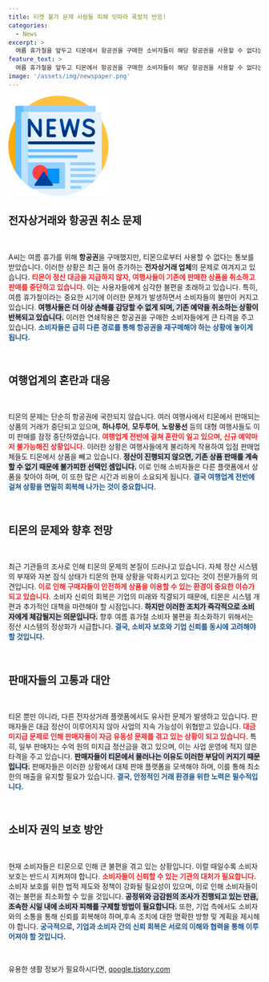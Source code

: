 ```yaml
---
title: 티켓 불가 문제 사람들 피해 잇따라 폭발적 반응!
categories:
  - News
excerpt: >
  여름 휴가철을 앞두고 티몬에서 항공권을 구매한 소비자들이 해당 항공권을 사용할 수 없다는 통보를 받으며 혼란에 빠졌습니다. 티몬의 정산 지연으로 이용자들은 급히 비싼 대체 항공권을 구입해야 했고, 여러 여행사들도 상품 판매를 중단했습니다.
feature_text: >
  여름 휴가철을 앞두고 티몬에서 항공권을 구매한 소비자들이 해당 항공권을 사용할 수 없다는 통보를 받으며 혼란에 빠졌습니다. 티몬의 정산 지연으로 이용자들은 급히 비싼 대체 항공권을 구입해야 했고, 여러 여행사들도 상품 판매를 중단했습니다.
image: '/assets/img/newspaper.png'
---
```


<p><img src="/assets/img/newspaper.png" alt="kimp 속보" /></p>

<h2 data-ke-size="size26">전자상거래와 항공권 취소 문제</h2>

<p data-ke-size="size16">&nbsp;</p>

<p>A씨는 여름 휴가를 위해 <b>항공권</b>을 구매했지만, 티몬으로부터 사용할 수 없다는 통보를 받았습니다. 이러한 상황은 최근 들어 증가하는 <b>전자상거래 업체</b>의 문제로 여겨지고 있습니다. <b><span style="color: #ee2323;">티몬이 정산 대금을 지급하지 않자, 여행사들이 기존에 판매한 상품을 취소하고 판매를 중단하고 있습니다.</span></b> 이는 사용자들에게 심각한 불편을 초래하고 있습니다. 특히, 여름 휴가철이라는 중요한 시기에 이러한 문제가 발생하면서 소비자들의 불만이 커지고 있습니다. <b><span style="background-color: #21538527;">여행사들은 더 이상 손해를 감당할 수 없게 되며, 기존 예약을 취소하는 상황이 반복되고 있습니다.</span></b> 이러한 연쇄작용은 항공권을 구매한 소비자들에게 큰 타격을 주고 있습니다. <b><span style="color: #1a5490;">소비자들은 급히 다른 경로를 통해 항공권을 재구매해야 하는 상황에 놓이게 됩니다.</span></b></p>

<p data-ke-size="size16">&nbsp;</p>

<h2 data-ke-size="size26">여행업계의 혼란과 대응</h2>

<p data-ke-size="size16">&nbsp;</p>

<p>티몬의 문제는 단순히 항공권에 국한되지 않습니다. 여러 여행사에서 티몬에서 판매되는 상품의 거래가 중단되고 있으며, <b>하나투어</b>, <b>모두투어</b>, <b>노랑풍선</b> 등의 대형 여행사들도 이미 판매를 잠정 중단하였습니다. <b><span style="color: #ee2323;">여행업계 전반에 걸쳐 혼란이 일고 있으며, 신규 예약마저 불가능해진 상황입니다.</span></b> 이러한 상황은 여행사들에게 불리하게 작용하여 입점 판매업체들도 티몬에서 상품을 빼고 있습니다. <b><span style="background-color: #21538527;">정산이 진행되지 않으면, 기존 상품 판매를 계속할 수 없기 때문에 불가피한 선택인 셈입니다.</span></b> 이로 인해 소비자들은 다른 플랫폼에서 상품을 찾아야 하며, 이 또한 많은 시간과 비용이 소요되게 됩니다. <b><span style="color: #1a5490;">결국 여행업계 전반에 걸쳐 상황을 면밀히 회복해 나가는 것이 중요합니다.</span></b></p>

<p data-ke-size="size16">&nbsp;</p>

<h2 data-ke-size="size26">티몬의 문제와 향후 전망</h2>

<p data-ke-size="size16">&nbsp;</p>

<p>최근 기관들의 조사로 인해 티몬의 문제의 본질이 드러나고 있습니다. 자체 정산 시스템의 부재와 자본 잠식 상태가 티몬의 현재 상황을 악화시키고 있다는 것이 전문가들의 의견입니다. <b><span style="color: #ee2323;">이로 인해 구매자들이 안전하게 상품을 이용할 수 있는 환경이 중요한 이슈가 되고 있습니다.</span></b> 소비자 신뢰의 회복은 기업의 미래와 직결되기 때문에, 티몬은 시스템 개편과 추가적인 대책을 마련해야 할 시점입니다. <b><span style="background-color: #21538527;">하지만 이러한 조치가 즉각적으로 소비자에게 체감될지는 의문입니다.</span></b> 향후 여름 휴가철 소비자 불편을 최소화하기 위해서는 정산 시스템의 정상화가 시급합니다. <b><span style="color: #1a5490;">결국, 소비자 보호와 기업 신뢰를 동시에 고려해야 할 것입니다.</span></b></p>

<p data-ke-size="size16">&nbsp;</p>

<h2 data-ke-size="size26">판매자들의 고통과 대안</h2>

<p data-ke-size="size16">&nbsp;</p>

<p>티몬 뿐만 아니라, 다른 전자상거래 플랫폼에서도 유사한 문제가 발생하고 있습니다. 판매자들은 대금 정산이 이루어지지 않아 사업의 지속 가능성이 위협받고 있습니다. <b><span style="color: #ee2323;">대금 미지급 문제로 인해 판매자들이 자금 유동성 문제를 겪고 있는 상황이 되고 있습니다.</span></b> 특히, 일부 판매자는 수억 원의 미지급 정산금을 겪고 있으며, 이는 사업 운영에 적지 않은 타격을 주고 있습니다. <b><span style="background-color: #21538527;">판매자들이 티몬에서 물러나는 이유도 이러한 부담이 커지기 때문입니다.</span></b> 판매자들은 이러한 상황에서 대체 판매 플랫폼을 모색해야 하며, 이를 통해 최소한의 매출을 유지할 필요가 있습니다. <b><span style="color: #1a5490;">결국, 안정적인 거래 환경을 위한 노력은 필수적입니다.</span></b></p>

<p data-ke-size="size16">&nbsp;</p>

<h2 data-ke-size="size26">소비자 권익 보호 방안</h2>

<p data-ke-size="size16">&nbsp;</p>

<p>현재 소비자들은 티몬으로 인해 큰 불편을 겪고 있는 상황입니다. 이럴 때일수록 소비자 보호는 반드시 지켜져야 합니다. <b><span style="color: #ee2323;">소비자들이 신뢰할 수 있는 기관의 대처가 필요합니다.</span></b> 소비자 보호를 위한 법적 제도와 정책이 강화될 필요성이 있으며, 이로 인해 소비자들이 겪는 불편을 최소화할 수 있을 것입니다. <b><span style="background-color: #21538527;">공정위와 금감원의 조사가 진행되고 있는 만큼, 조속한 시일 내에 소비자 피해를 구제할 방법이 필요합니다.</span></b> 또한, 기업 측에서도 소비자와의 소통을 통해 신뢰를 회복해야 하며,후속 조치에 대한 명확한 방향 및 계획을 제시해야 합니다. <b><span style="color: #1a5490;">궁극적으로, 기업과 소비자 간의 신뢰 회복은 서로의 이해와 협력을 통해 이루어져야 할 것입니다.</span></b></p>

<p data-ke-size="size16">&nbsp;</p>
유용한 생활 정보가 필요하시다면, <a href="https://qoogle.tistory.com" rel="dofollow">qoogle.tistory.com</a>


